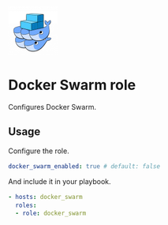 <img src="/logos/docker_swarm.png" alt="docker_swarm logo" width="100" height="100">

# Docker Swarm role

Configures Docker Swarm.

## Usage

Configure the role.

```yml
docker_swarm_enabled: true # default: false
```

And include it in your playbook.

```yml
- hosts: docker_swarm
  roles:
  - role: docker_swarm
```
